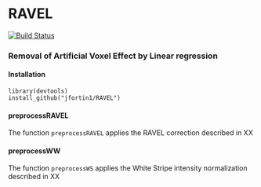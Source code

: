 # RAVEL
[![Build Status](https://travis-ci.org/Jfortin1/RAVEL.svg?branch=master)](https://travis-ci.org/Jfortin1/RAVEL)

### Removal of Artificial Voxel Effect by Linear regression


#### Installation

```{r}
library(devtools)
install_github("jfortin1/RAVEL")
```


#### preprocessRAVEL

The function <code>preprocessRAVEL</code> applies the RAVEL correction described in XX


#### preprocessWW

The function <code>preprocessWS</code> applies the White Stripe intensity normalization described in XX





